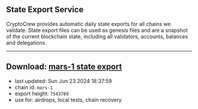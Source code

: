 ## State Export Service
CryptoCrew provides automatic daily state exports for all chains we validate. State export files can be used as genesis files and are a snapshot of the current blockchain state, including all validators, accounts, balances and delegations.

---
**Download: [mars-1 state export](https://dl-eu2.ccvalidators.com/SERVICE/mars/mars-1_export_7543789.json)**
---

- last updated: Sun Jun 23 2024 18:37:59
- chain id: `mars-1`
- export height: `7543789`
- use for: airdrops, local tests, chain recovery
